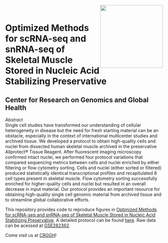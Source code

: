 <img align="right" width="200" height="200" src="https://github.com/user-attachments/assets/5361ef5a-1540-4e73-b555-75a4441ebb3c"> <br>

# Optimized Methods for scRNA-seq and snRNA-seq of Skeletal Muscle Stored in Nucleic Acid Stabilizing Preservative<br>
## Center for Research on Genomics and Global Health <br>
_Abstract_ <br>
Single cell studies have transformed our understanding of cellular heterogeneity in disease but the need for fresh starting material can be an obstacle, especially in the context of international multicenter studies and archived tissue. We developed a protocol to obtain high-quality cells and nuclei from dissected human skeletal muscle archived in the preservative Allprotect® Tissue Reagent. After fluorescent imaging microscopy confirmed intact nuclei, we performed four protocol variations that compared sequencing metrics between cells and nuclei enriched by either filtering or flow cytometry sorting. Cells and nuclei (either sorted or filtered) produced statistically identical transcriptional profiles and recapitulated 8 cell types present in skeletal muscle. Flow cytometry sorting successfully enriched for higher-quality cells and nuclei but resulted in an overall decrease in input material. Our protocol provides an important resource for obtaining high-quality single cell genomic material from archived tissue and to streamline global collaborative efforts.

This repository provides code to reproduce figures in [Optimized Methods for scRNA-seq and snRNA-seq of Skeletal Muscle Stored in Nucleic Acid Stabilizing Preservative](finalwebsite). A detailed protocol can be found [here](protocols.io). Raw data can be acessed at [GSE282362](https://www.ncbi.nlm.nih.gov/geo/query/acc.cgi?acc=GSE282362). 

Come visit us at [CRGGH](https://www.genome.gov/about-nhgri/Center-for-Research-on-Genomics-and-Global-Health)!
